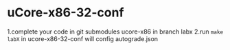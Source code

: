 # uCore-x86-32-conf

1.complete your code in git submodules ucore-x86 in branch labx
2.run `make labX` in ucore-x86-32-conf will config autograde.json